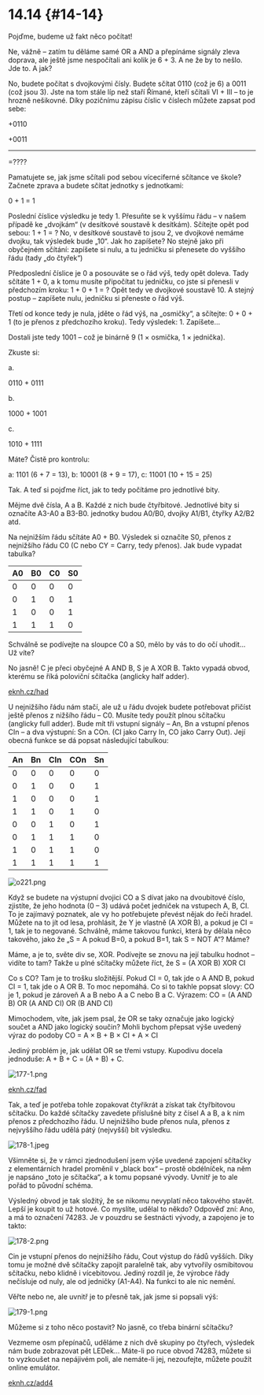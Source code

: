 # 14.14 {#14-14}

Pojďme, budeme už fakt něco počítat!

Ne, vážně – zatím tu děláme samé OR a AND a přepínáme signály zleva doprava, ale ještě jsme nespočítali ani kolik je 6 + 3\. A ne že by to nešlo. Jde to. A jak?

No, budete počítat s dvojkovými čísly. Budete sčítat 0110 (což je 6) a 0011 (což jsou 3). Jste na tom stále líp než staří Římané, kteří sčítali VI + III – to je hrozně nešikovné. Díky pozičnímu zápisu číslic v číslech můžete zapsat pod sebe:

+0110

+0011

-----

=????

Pamatujete se, jak jsme sčítali pod sebou víceciferné sčítance ve škole? Začnete zprava a budete sčítat jednotky s jednotkami:

0 + 1 = 1

Poslední číslice výsledku je tedy 1\. Přesuňte se k vyššímu řádu – v našem případě ke „dvojkám“ (v desítkové soustavě k desítkám). Sčítejte opět pod sebou: 1 + 1 = ? No, v desítkové soustavě to jsou 2, ve dvojkové nemáme dvojku, tak výsledek bude „10“. Jak ho zapíšete? No stejně jako při obyčejném sčítání: zapíšete si nulu, a tu jedničku si přenesete do vyššího řádu (tady „do čtyřek“)

Předposlední číslice je 0 a posouváte se o řád výš, tedy opět doleva. Tady sčítáte 1 + 0, a k tomu musíte připočítat tu jedničku, co jste si přenesli v předchozím kroku: 1 + 0 + 1 = ? Opět tedy ve dvojkové soustavě 10\. A stejný postup – zapíšete nulu, jedničku si přeneste o řád výš.

Třetí od konce tedy je nula, jděte o řád výš, na „osmičky“, a sčítejte: 0 + 0 + 1 (to je přenos z předchozího kroku). Tedy výsledek: 1\. Zapíšete…

Dostali jste tedy 1001 – což je binárně 9 (1 × osmička, 1 × jednička).

Zkuste si:

a.

0110 + 0111

b.

1000 + 1001

c.

1010 + 1111

Máte? Čistě pro kontrolu:

a: 1101 (6 + 7 = 13), b: 10001 (8 + 9 = 17), c: 11001 (10 + 15 = 25)

Tak. A teď si pojďme říct, jak to tedy počítáme pro jednotlivé bity.

Mějme dvě čísla, A a B. Každé z nich bude čtyřbitové. Jednotlivé bity si označíte A3-A0 a B3-B0\. jednotky budou A0/B0, dvojky A1/B1, čtyřky A2/B2 atd.

Na nejnižším řádu sčítáte A0 + B0\. Výsledek si označíte S0, přenos z nejnižšího řádu C0 (C nebo CY = Carry, tedy přenos). Jak bude vypadat tabulka?

| A0 | B0 | C0 | S0 |
| --- | --- | --- | --- |
| 0 | 0 | 0 | 0 |
| 0 | 1 | 0 | 1 |
| 1 | 0 | 0 | 1 |
| 1 | 1 | 1 | 0 |

Schválně se podívejte na sloupce C0 a S0, mělo by vás to do očí uhodit... Už víte?

No jasně! C je přeci obyčejné A AND B, S je A XOR B. Takto vypadá obvod, kterému se říká poloviční sčítačka (anglicky half adder).

[eknh.cz/had](https://eknh.cz/had)

U nejnižšího řádu nám stačí, ale už u řádu dvojek budete potřebovat přičíst ještě přenos z nižšího řádu – C0\. Musíte tedy použít plnou sčítačku (anglicky full adder). Bude mít tři vstupní signály – An, Bn a vstupní přenos CIn – a dva výstupní: Sn a COn. (CI jako Carry In, CO jako Carry Out). Její obecná funkce se dá popsat následující tabulkou:

| An | Bn | CIn | COn | Sn |
| --- | --- | --- | --- | --- |
| 0 | 0 | 0 | 0 | 0 |
| 0 | 1 | 0 | 0 | 1 |
| 1 | 0 | 0 | 0 | 1 |
| 1 | 1 | 0 | 1 | 0 |
| 0 | 0 | 1 | 0 | 1 |
| 0 | 1 | 1 | 1 | 0 |
| 1 | 0 | 1 | 1 | 0 |
| 1 | 1 | 1 | 1 | 1 |

![o221.png](assets/o221.png)

Když se budete na výstupní dvojici CO a S dívat jako na dvoubitové číslo, zjistíte, že jeho hodnota (0 – 3) udává počet jedniček na vstupech A, B, CI. To je zajímavý poznatek, ale vy ho potřebujete převést nějak do řeči hradel. Můžete na to jít od lesa, prohlásit, že Y je vlastně (A XOR B), a pokud je CI = 1, tak je to negované. Schválně, máme takovou funkci, která by dělala něco takového, jako že „S = A pokud B=0, a pokud B=1, tak S = NOT A“? Máme?

Máme, a je to, světe div se, XOR. Podívejte se znovu na její tabulku hodnot – vidíte to tam? Takže u plné sčítačky můžete říct, že S = (A XOR B) XOR CI

Co s CO? Tam je to trošku složitější. Pokud CI = 0, tak jde o A AND B, pokud CI = 1, tak jde o A OR B. To moc nepomáhá. Co si to takhle popsat slovy: CO je 1, pokud je zároveň A a B nebo A a C nebo B a C. Výrazem: CO = (A AND B) OR (A AND CI) OR (B AND CI)

Mimochodem, víte, jak jsem psal, že OR se taky označuje jako logický součet a AND jako logický součin? Mohli bychom přepsat výše uvedený výraz do podoby CO = A × B + B × CI + A × CI

Jediný problém je, jak udělat OR se třemi vstupy. Kupodivu docela jednoduše: A + B + C = (A + B) + C.

![177-1.png](assets/177-1.png)

[eknh.cz/fad](https://eknh.cz/fad)

Tak, a teď je potřeba tohle zopakovat čtyřikrát a získat tak čtyřbitovou sčítačku. Do každé sčítačky zavedete příslušné bity z čísel A a B, a k nim přenos z předchozího řádu. U nejnižšího bude přenos nula, přenos z nejvyššího řádu udělá pátý (nejvyšší) bit výsledku.

![178-1.jpeg](assets/178-1.jpeg)

Všimněte si, že v rámci zjednodušení jsem výše uvedené zapojení sčítačky z elementárních hradel proměnil v „black box“ – prostě obdélníček, na něm je napsáno „toto je sčítačka“, a k tomu popsané vývody. Uvnitř je to ale pořád to původní schéma.

Výsledný obvod je tak složitý, že se nikomu nevyplatí něco takového stavět. Lepší je koupit to už hotové. Co myslíte, udělal to někdo? Odpověď zní: Ano, a má to označení 74283\. Je v pouzdru se šestnácti vývody, a zapojeno je to takto:

![178-2.png](assets/178-2.png)

Cin je vstupní přenos do nejnižšího řádu, Cout výstup do řádů vyšších. Díky tomu je možné dvě sčítačky zapojit paralelně tak, aby vytvořily osmibitovou sčítačku, nebo klidně i vícebitovou. Jediný rozdíl je, že výrobce řády nečísluje od nuly, ale od jedničky (A1-A4). Na funkci to ale nic nemění.

Věřte nebo ne, ale uvnitř je to přesně tak, jak jsme si popsali výš:

![179-1.png](assets/179-1.png)

Můžeme si z toho něco postavit? No jasně, co třeba binární sčítačku?

Vezmeme osm přepínačů, uděláme z nich dvě skupiny po čtyřech, výsledek nám bude zobrazovat pět LEDek… Máte-li po ruce obvod 74283, můžete si to vyzkoušet na nepájivém poli, ale nemáte-li jej, nezoufejte, můžete použít online emulátor.

[eknh.cz/add4](https://eknh.cz/add4)